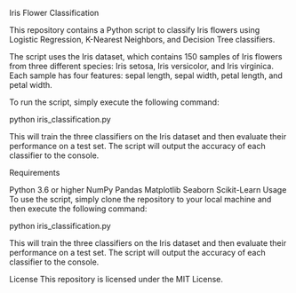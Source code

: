 Iris Flower Classification

This repository contains a Python script to classify Iris flowers using Logistic Regression, K-Nearest Neighbors, and Decision Tree classifiers.

The script uses the Iris dataset, which contains 150 samples of Iris flowers from three different species: Iris setosa, Iris versicolor, and Iris virginica. Each sample has four features: sepal length, sepal width, petal length, and petal width.

To run the script, simply execute the following command:

python iris_classification.py

This will train the three classifiers on the Iris dataset and then evaluate their performance on a test set. The script will output the accuracy of each classifier to the console.

Requirements

Python 3.6 or higher
NumPy
Pandas
Matplotlib
Seaborn
Scikit-Learn
Usage
To use the script, simply clone the repository to your local machine and then execute the following command:

python iris_classification.py

This will train the three classifiers on the Iris dataset and then evaluate their performance on a test set. The script will output the accuracy of each classifier to the console.

License
This repository is licensed under the MIT License.

